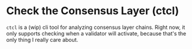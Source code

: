 # Check the Consensus Layer (ctcl)

`ctcl` is a (wip) cli tool for analyzing consensus layer chains. Right now, it only supports checking when a validator will activate, because that's the only thing I really care about.
